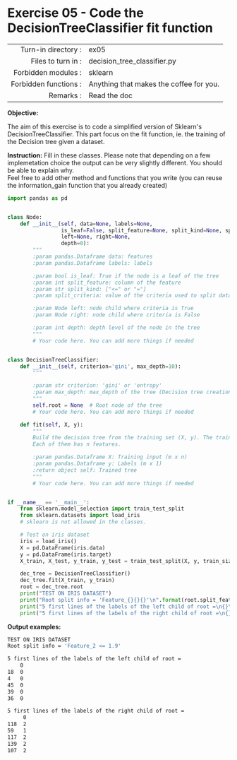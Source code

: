# Exercise 05 - Code the DecisionTreeClassifier fit function

|                         |                    |
| -----------------------:| ------------------ |
|   Turn-in directory :   |  ex05              |
|   Files to turn in :    |  decision_tree_classifier.py |
|   Forbidden modules :   |  sklearn           |
|   Forbidden functions : |  Anything that makes the coffee for you. |
|   Remarks :             |  Read the doc      |


**Objective:**

The aim of this exercise is to code a simplified version of Sklearn's DecisionTreeClassifier.
This part focus on the fit function, ie. the training of the Decision tree given a dataset.


**Instruction:**
Fill in these classes. Please note that depending on a few implemetation choice the output can be very slightly different.
You should be able to explain why.   
Feel free to add other method and functions that you write (you can reuse the information_gain function that you already created)


```python
import pandas as pd


class Node:
    def __init__(self, data=None, labels=None,
                 is_leaf=False, split_feature=None, split_kind=None, split_criteria=None,
                 left=None, right=None,
                 depth=0):
        """
        :param pandas.Dataframe data: features
        :param pandas.Dataframe labels: labels

        :param bool is_leaf: True if the node is a leaf of the tree
        :param int split_feature: column of the feature
        :param str split_kind: ["<=" or "="]
        :param split_criteria: value of the criteria used to split data

        :param Node left: node child where criteria is True
        :param Node right: node child where criteria is False

        :param int depth: depth level of the node in the tree
        """
        # Your code here. You can add more things if needed


class DecisionTreeClassifier:
    def __init__(self, criterion='gini', max_depth=10):
        """

        :param str criterion: 'gini' or 'entropy'
        :param max_depth: max_depth of the tree (Decision tree creation stops splitting a node if node.depth >= max_depth)
        """
        self.root = None  # Root node of the tree
        # Your code here. You can add more things if needed

    def fit(self, X, y):
        """
        Build the decision tree from the training set (X, y). The training set has m data_points (examples).
        Each of them has n features.

        :param pandas.Dataframe X: Training input (m x n)
        :param pandas.Dataframe y: Labels (m x 1)
        :return object self: Trained tree
        """
        # Your code here. You can add more things if needed


if __name__ == '__main__':
    from sklearn.model_selection import train_test_split
    from sklearn.datasets import load_iris 
    # sklearn is not allowed in the classes.

    # Test on iris dataset
    iris = load_iris()
    X = pd.DataFrame(iris.data)
    y = pd.DataFrame(iris.target)
    X_train, X_test, y_train, y_test = train_test_split(X, y, train_size=0.7, random_state=1)

    dec_tree = DecisionTreeClassifier()
    dec_tree.fit(X_train, y_train)
    root = dec_tree.root
    print("TEST ON IRIS DATASET")
    print("Root split info = 'Feature_{}{}{}'\n".format(root.split_feature, root.split_kind, root.split_criteria))
    print("5 first lines of the labels of the left child of root =\n{}\n".format(root.left_child.y.head()))
    print("5 first lines of the labels of the right child of root =\n{}".format(root.right_child.y.head()))
```

**Output examples:**
```bash
TEST ON IRIS DATASET
Root split info = 'Feature_2 <= 1.9'

5 first lines of the labels of the left child of root =
    0
18  0
4   0
45  0
39  0
36  0

5 first lines of the labels of the right child of root =
     0
118  2
59   1
117  2
139  2
107  2

```

